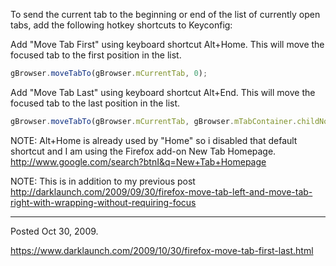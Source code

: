 To send the current tab to the beginning or end of the list of currently open tabs, add the following hotkey shortcuts to Keyconfig:

Add "Move Tab First" using keyboard shortcut Alt+Home. This will move the focused tab to the first position in the list.
```javascript
gBrowser.moveTabTo(gBrowser.mCurrentTab, 0);
```

Add "Move Tab Last" using keyboard shortcut Alt+End.  This will move the focused tab to the last position in the list.
```javascript
gBrowser.moveTabTo(gBrowser.mCurrentTab, gBrowser.mTabContainer.childNodes.length - 1);
```

NOTE: Alt+Home is already used by "Home" so i disabled that default shortcut and I am using the Firefox add-on New Tab Homepage. http://www.google.com/search?btnI&q=New+Tab+Homepage

NOTE: This is in addition to my previous post
http://darklaunch.com/2009/09/30/firefox-move-tab-left-and-move-tab-right-with-wrapping-without-requiring-focus

---

Posted Oct 30, 2009.

https://www.darklaunch.com/2009/10/30/firefox-move-tab-first-last.html